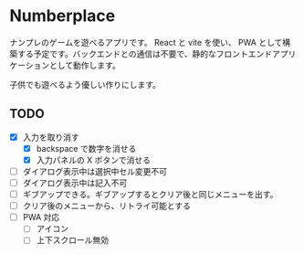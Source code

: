 # Numberplace

ナンプレのゲームを遊べるアプリです。 React と vite を使い、 PWA として構築する予定です。バックエンドとの通信は不要で、静的なフロントエンドアプリケーションとして動作します。

子供でも遊べるよう優しい作りにします。

## TODO

- [x] 入力を取り消す
  - [x] backspace で数字を消せる
  - [x] 入力パネルの X ボタンで消せる
- [ ] ダイアログ表示中は選択中セル変更不可
- [ ] ダイアログ表示中は記入不可
- [ ] ギブアップできる。ギブアップするとクリア後と同じメニューを出す。
- [ ] クリア後のメニューから、リトライ可能とする
- [ ] PWA 対応
  - [ ] アイコン
  - [ ] 上下スクロール無効
